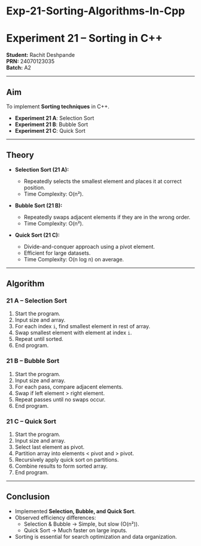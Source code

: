 # Exp-21-Sorting-Algorithms-In-Cpp

# Experiment 21 – Sorting in C++

**Student:** Rachit Deshpande  
**PRN:** 24070123035  
**Batch:** A2  

---

## Aim  
To implement **Sorting techniques** in C++.  
- **Experiment 21 A**: Selection Sort  
- **Experiment 21 B**: Bubble Sort  
- **Experiment 21 C**: Quick Sort  

---

## Theory  

- **Selection Sort (21 A):**  
  - Repeatedly selects the smallest element and places it at correct position.  
  - Time Complexity: O(n²).  

- **Bubble Sort (21 B):**  
  - Repeatedly swaps adjacent elements if they are in the wrong order.  
  - Time Complexity: O(n²).  

- **Quick Sort (21 C):**  
  - Divide-and-conquer approach using a pivot element.  
  - Efficient for large datasets.  
  - Time Complexity: O(n log n) on average.  

---

## Algorithm  

### 21 A – Selection Sort  
1. Start the program.  
2. Input size and array.  
3. For each index `i`, find smallest element in rest of array.  
4. Swap smallest element with element at index `i`.  
5. Repeat until sorted.  
6. End program.  

### 21 B – Bubble Sort  
1. Start the program.  
2. Input size and array.  
3. For each pass, compare adjacent elements.  
4. Swap if left element > right element.  
5. Repeat passes until no swaps occur.  
6. End program.  

### 21 C – Quick Sort  
1. Start the program.  
2. Input size and array.  
3. Select last element as pivot.  
4. Partition array into elements < pivot and > pivot.  
5. Recursively apply quick sort on partitions.  
6. Combine results to form sorted array.  
7. End program.  

---

## Conclusion  

- Implemented **Selection, Bubble, and Quick Sort**.  
- Observed efficiency differences:  
  - Selection & Bubble → Simple, but slow (O(n²)).  
  - Quick Sort → Much faster on large inputs.  
- Sorting is essential for search optimization and data organization.  
